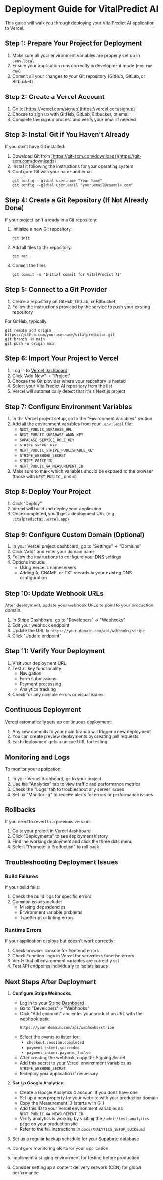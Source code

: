 # Deployment Guide for VitalPredict AI

This guide will walk you through deploying your VitalPredict AI application to Vercel.

## Step 1: Prepare Your Project for Deployment

1. Make sure all your environment variables are properly set up in `.env.local`
2. Ensure your application runs correctly in development mode (`npm run dev`)
3. Commit all your changes to your Git repository (GitHub, GitLab, or Bitbucket)

## Step 2: Create a Vercel Account

1. Go to [https://vercel.com/signup](https://vercel.com/signup)
2. Choose to sign up with GitHub, GitLab, Bitbucket, or email
3. Complete the signup process and verify your email if needed

## Step 3: Install Git if You Haven't Already

If you don't have Git installed:

1. Download Git from [https://git-scm.com/downloads](https://git-scm.com/downloads)
2. Install it following the instructions for your operating system
3. Configure Git with your name and email:
   ```
   git config --global user.name "Your Name"
   git config --global user.email "your.email@example.com"
   ```

## Step 4: Create a Git Repository (If Not Already Done)

If your project isn't already in a Git repository:

1. Initialize a new Git repository:
   ```
   git init
   ```
2. Add all files to the repository:
   ```
   git add .
   ```
3. Commit the files:
   ```
   git commit -m "Initial commit for VitalPredict AI"
   ```

## Step 5: Connect to a Git Provider

1. Create a repository on GitHub, GitLab, or Bitbucket
2. Follow the instructions provided by the service to push your existing repository

For GitHub, typically:
```
git remote add origin https://github.com/yourusername/vitalpredictai.git
git branch -M main
git push -u origin main
```

## Step 6: Import Your Project to Vercel

1. Log in to [Vercel Dashboard](https://vercel.com/dashboard)
2. Click "Add New" → "Project"
3. Choose the Git provider where your repository is hosted
4. Select your VitalPredict AI repository from the list
5. Vercel will automatically detect that it's a Next.js project

## Step 7: Configure Environment Variables

1. In the Vercel project setup, go to the "Environment Variables" section
2. Add all the environment variables from your `.env.local` file:
   - `NEXT_PUBLIC_SUPABASE_URL`
   - `NEXT_PUBLIC_SUPABASE_ANON_KEY`
   - `SUPABASE_SERVICE_ROLE_KEY`
   - `STRIPE_SECRET_KEY`
   - `NEXT_PUBLIC_STRIPE_PUBLISHABLE_KEY`
   - `STRIPE_WEBHOOK_SECRET`
   - `STRIPE_PRICE_ID`
   - `NEXT_PUBLIC_GA_MEASUREMENT_ID`
3. Make sure to mark which variables should be exposed to the browser (those with `NEXT_PUBLIC_` prefix)

## Step 8: Deploy Your Project

1. Click "Deploy"
2. Vercel will build and deploy your application
3. Once completed, you'll get a deployment URL (e.g., `vitalpredictai.vercel.app`)

## Step 9: Configure Custom Domain (Optional)

1. In your Vercel project dashboard, go to "Settings" → "Domains"
2. Click "Add" and enter your domain name
3. Follow the instructions to configure your DNS settings
4. Options include:
   - Using Vercel's nameservers
   - Adding A, CNAME, or TXT records to your existing DNS configuration

## Step 10: Update Webhook URLs

After deployment, update your webhook URLs to point to your production domain:

1. In Stripe Dashboard, go to "Developers" → "Webhooks"
2. Edit your webhook endpoint
3. Update the URL to `https://your-domain.com/api/webhooks/stripe`
4. Click "Update endpoint"

## Step 11: Verify Your Deployment

1. Visit your deployment URL
2. Test all key functionality:
   - Navigation
   - Form submissions
   - Payment processing
   - Analytics tracking
3. Check for any console errors or visual issues

## Continuous Deployment

Vercel automatically sets up continuous deployment:

1. Any new commits to your main branch will trigger a new deployment
2. You can create preview deployments by creating pull requests
3. Each deployment gets a unique URL for testing

## Monitoring and Logs

To monitor your application:

1. In your Vercel dashboard, go to your project
2. Use the "Analytics" tab to view traffic and performance metrics
3. Check the "Logs" tab to troubleshoot any server issues
4. Set up "Monitoring" to receive alerts for errors or performance issues

## Rollbacks

If you need to revert to a previous version:

1. Go to your project in Vercel dashboard
2. Click "Deployments" to see deployment history
3. Find the working deployment and click the three dots menu
4. Select "Promote to Production" to roll back

## Troubleshooting Deployment Issues

### Build Failures

If your build fails:

1. Check the build logs for specific errors
2. Common issues include:
   - Missing dependencies
   - Environment variable problems
   - TypeScript or linting errors

### Runtime Errors

If your application deploys but doesn't work correctly:

1. Check browser console for frontend errors
2. Check Function Logs in Vercel for serverless function errors
3. Verify that all environment variables are correctly set
4. Test API endpoints individually to isolate issues

## Next Steps After Deployment

1. **Configure Stripe Webhooks:**
   - Log in to your [Stripe Dashboard](https://dashboard.stripe.com)
   - Go to "Developers" > "Webhooks"
   - Click "Add endpoint" and enter your production URL with the webhook path:
     ```
     https://your-domain.com/api/webhooks/stripe
     ```
   - Select the events to listen for:
     - `checkout.session.completed`
     - `payment_intent.succeeded`
     - `payment_intent.payment_failed`
   - After creating the webhook, copy the Signing Secret
   - Add this secret to your Vercel environment variables as `STRIPE_WEBHOOK_SECRET`
   - Redeploy your application if necessary

2. **Set Up Google Analytics:**
   - Create a Google Analytics 4 account if you don't have one
   - Set up a new property for your website with your production domain
   - Copy the Measurement ID (starts with G-) 
   - Add this ID to your Vercel environment variables as `NEXT_PUBLIC_GA_MEASUREMENT_ID`
   - Verify analytics is working by visiting the `/admin/test-analytics` page on your production site
   - Refer to the full instructions in `docs/ANALYTICS_SETUP_GUIDE.md`

3. Set up a regular backup schedule for your Supabase database
4. Configure monitoring alerts for your application
5. Implement a staging environment for testing before production
6. Consider setting up a content delivery network (CDN) for global performance
